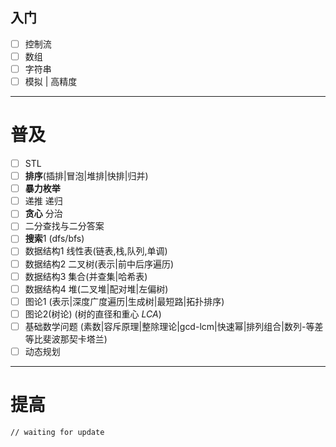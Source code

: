 ## 入门
- [ ] 控制流   
- [ ] 数组   
- [ ] 字符串	  
- [ ] 模拟 | 高精度  

---

# 普及
- [ ] STL
- [ ] **排序**(插排|冒泡|堆排|快排|归并)	
- [ ] **暴力枚举**	
- [ ] 递推 递归	
- [ ] **贪心** 分治  
- [ ] 二分查找与二分答案	
- [ ] **搜索**1 (dfs/bfs)	
- [ ] 数据结构1 线性表(链表,栈,队列,单调)	
- [ ] 数据结构2 二叉树(表示|前中后序遍历)
- [ ] 数据结构3 集合(并查集|哈希表)
- [ ] 数据结构4 堆(二叉堆|配对堆|左偏树)
- [ ] 图论1
(表示|深度广度遍历|生成树|最短路|拓扑排序)
- [ ] 图论2(树论)
(树的直径和重心 *LCA*)
- [ ] 基础数学问题
(素数|容斥原理|整除理论|gcd-lcm|快速幂|排列组合|数列-等差等比斐波那契卡塔兰)
- [ ] 动态规划

---

# 提高

    // waiting for update

